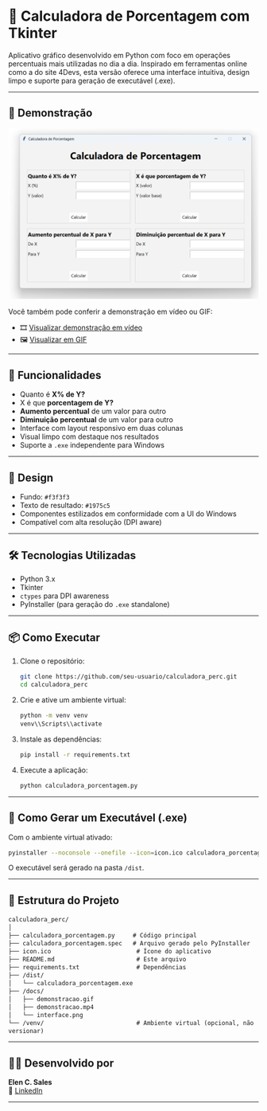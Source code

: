 # 🧮 Calculadora de Porcentagem com Tkinter

Aplicativo gráfico desenvolvido em Python com foco em operações percentuais mais utilizadas no dia a dia. Inspirado em ferramentas online como a do site 4Devs, esta versão oferece uma interface intuitiva, design limpo e suporte para geração de executável (.exe).

---

## 🚀 Demonstração

<p align="center">
  <img src="docs/interface.png" width="800" alt="Interface da Calculadora de Porcentagem"/>
</p>

Você também pode conferir a demonstração em vídeo ou GIF:

- 🎞️ [Visualizar demonstração em vídeo](docs/demonstracao.mp4)
- 🖼️ [Visualizar em GIF](docs/demonstracao.gif)

---

## 📌 Funcionalidades

- Quanto é **X% de Y?**
- X é que **porcentagem de Y?**
- **Aumento percentual** de um valor para outro
- **Diminuição percentual** de um valor para outro
- Interface com layout responsivo em duas colunas
- Visual limpo com destaque nos resultados
- Suporte a `.exe` independente para Windows

---

## 🎨 Design

- Fundo: `#f3f3f3`
- Texto de resultado: `#1975c5`
- Componentes estilizados em conformidade com a UI do Windows
- Compatível com alta resolução (DPI aware)

---

## 🛠️ Tecnologias Utilizadas

- Python 3.x
- Tkinter
- `ctypes` para DPI awareness
- PyInstaller (para geração do `.exe` standalone)

---

## 📦 Como Executar

1. Clone o repositório:
   ```bash
   git clone https://github.com/seu-usuario/calculadora_perc.git
   cd calculadora_perc
   ```

2. Crie e ative um ambiente virtual:
   ```bash
   python -m venv venv
   venv\\Scripts\\activate
   ```

3. Instale as dependências:
   ```bash
   pip install -r requirements.txt
   ```

4. Execute a aplicação:
   ```bash
   python calculadora_porcentagem.py
   ```

---

## 🧪 Como Gerar um Executável (.exe)

Com o ambiente virtual ativado:

```bash
pyinstaller --noconsole --onefile --icon=icon.ico calculadora_porcentagem.py
```

O executável será gerado na pasta `/dist`.

---

## 📁 Estrutura do Projeto

```
calculadora_perc/
│
├── calculadora_porcentagem.py     # Código principal
├── calculadora_porcentagem.spec   # Arquivo gerado pelo PyInstaller
├── icon.ico                        # Ícone do aplicativo
├── README.md                       # Este arquivo
├── requirements.txt                # Dependências
├── /dist/
│   └── calculadora_porcentagem.exe
├── /docs/
│   ├── demonstracao.gif
│   ├── demonstracao.mp4
│   └── interface.png
└── /venv/                          # Ambiente virtual (opcional, não versionar)
```

---

## 👩‍💻 Desenvolvido por

**Elen C. Sales**  
🔗 [LinkedIn](https://www.linkedin.com/in/elen-c-sales)

---